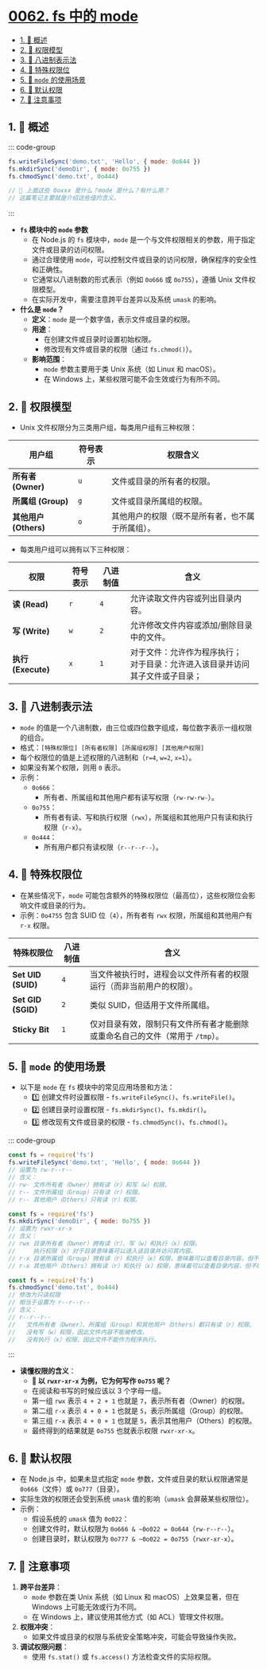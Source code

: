 # [0062. fs 中的 mode](https://github.com/Tdahuyou/TNotes.nodejs/tree/main/notes/0062.%20fs%20%E4%B8%AD%E7%9A%84%20mode)

<!-- region:toc -->

- [1. 📝 概述](#1--概述)
- [2. 📒 权限模型](#2--权限模型)
- [3. 📒 八进制表示法](#3--八进制表示法)
- [4. 📒 特殊权限位](#4--特殊权限位)
- [5. 📒 `mode` 的使用场景](#5--mode-的使用场景)
- [6. 📒 默认权限](#6--默认权限)
- [7. 📒 注意事项](#7--注意事项)

<!-- endregion:toc -->

## 1. 📝 概述

::: code-group

```js [Examples]
fs.writeFileSync('demo.txt', 'Hello', { mode: 0o644 })
fs.mkdirSync('demoDir', { mode: 0o755 })
fs.chmodSync('demo.txt', 0o444)

// 🤔 上面这些 0oxxx 是什么？mode 是什么？有什么用？
// 这篇笔记主要就是介绍这些值的含义。
```

:::

- **`fs` 模块中的 `mode` 参数**
  - 在 Node.js 的 `fs` 模块中，`mode` 是一个与文件权限相关的参数，用于指定文件或目录的访问权限。
  - 通过合理使用 `mode`，可以控制文件或目录的访问权限，确保程序的安全性和正确性。
  - 它通常以八进制数的形式表示（例如 `0o666` 或 `0o755`），遵循 Unix 文件权限模型。
  - 在实际开发中，需要注意跨平台差异以及系统 `umask` 的影响。
- **什么是 `mode`？**
  - **定义**：`mode` 是一个数字值，表示文件或目录的权限。
  - **用途**：
    - 在创建文件或目录时设置初始权限。
    - 修改现有文件或目录的权限（通过 `fs.chmod()`）。
  - **影响范围**：
    - `mode` 参数主要用于类 Unix 系统（如 Linux 和 macOS）。
    - 在 Windows 上，某些权限可能不会生效或行为有所不同。

## 2. 📒 权限模型

- Unix 文件权限分为三类用户组，每类用户组有三种权限：

| **用户组** | **符号表示** | **权限含义** |
| --- | --- | --- |
| **所有者 (Owner)** | `u` | 文件或目录的所有者的权限。 |
| **所属组 (Group)** | `g` | 文件或目录所属组的权限。 |
| **其他用户 (Others)** | `o` | 其他用户的权限（既不是所有者，也不属于所属组）。 |

- 每类用户组可以拥有以下三种权限：

| **权限** | **符号表示** | **八进制值** | **含义** |
| --- | --- | --- | --- |
| **读 (Read)** | `r` | `4` | 允许读取文件内容或列出目录内容。 |
| **写 (Write)** | `w` | `2` | 允许修改文件内容或添加/删除目录中的文件。 |
| **执行 (Execute)** | `x` | `1` | 对于文件：允许作为程序执行；<br>对于目录：允许进入该目录并访问其子文件或子目录； |

## 3. 📒 八进制表示法

- `mode` 的值是一个八进制数，由三位或四位数字组成，每位数字表示一组权限的组合。
- 格式：`[特殊权限位] [所有者权限] [所属组权限] [其他用户权限]`
- 每个权限位的值是上述权限的八进制和（`r=4`, `w=2`, `x=1`）。
- 如果没有某个权限，则用 `0` 表示。
- 示例：
  - `0o666`：
    - 所有者、所属组和其他用户都有读写权限（`rw-rw-rw-`）。
  - `0o755`：
    - 所有者有读、写和执行权限（`rwx`），所属组和其他用户只有读和执行权限（`r-x`）。
  - `0o444`：
    - 所有用户都只有读权限（`r--r--r--`）。

## 4. 📒 特殊权限位

- 在某些情况下，`mode` 可能包含额外的特殊权限位（最高位），这些权限位会影响文件或目录的行为。
- 示例：`0o4755` 包含 SUID 位（`4`），所有者有 `rwx` 权限，所属组和其他用户有 `r-x` 权限。

| **特殊权限位** | **八进制值** | **含义** |
| --- | --- | --- |
| **Set UID (SUID)** | `4` | 当文件被执行时，进程会以文件所有者的权限运行（而非当前用户的权限）。 |
| **Set GID (SGID)** | `2` | 类似 SUID，但适用于文件所属组。 |
| **Sticky Bit** | `1` | 仅对目录有效，限制只有文件所有者才能删除或重命名自己的文件（常用于 `/tmp`）。 |

## 5. 📒 `mode` 的使用场景

- 以下是 `mode` 在 `fs` 模块中的常见应用场景和方法：
  - 1️⃣ 创建文件时设置权限 - `fs.writeFileSync()`、`fs.writeFile()`。
  - 2️⃣ 创建目录时设置权限 - `fs.mkdirSync()`、`fs.mkdir()`。
  - 3️⃣ 修改现有文件或目录的权限 - `fs.chmodSync()`、`fs.chmod()`。

::: code-group

```js [1️⃣ 创建文件时设置权限]
const fs = require('fs')
fs.writeFileSync('demo.txt', 'Hello', { mode: 0o644 })
// 设置为 rw-r--r--
// 含义：
// rw- 文件所有者（Owner）拥有读（r）和写（w）权限。
// r-- 文件所属组（Group）只有读（r）权限。
// r-- 其他用户（Others）只有读（r）权限。
```

```js [2️⃣ 创建目录时设置权限]
const fs = require('fs')
fs.mkdirSync('demoDir', { mode: 0o755 })
// 设置为 rwxr-xr-x
// 含义：
// rwx 目录所有者（Owner）拥有读（r）、写（w）和执行（x）权限。
//     执行权限（x）对于目录意味着可以进入该目录并访问其内容。
// r-x 目录所属组（Group）拥有读（r）和执行（x）权限，意味着可以查看目录内容，但不能修改目录本身。
// r-x 其他用户（Others）拥有读（r）和执行（x）权限，意味着可以查看目录内容，但不能修改目录本身。
```

```js [3️⃣ 修改现有文件或目录的权限]
const fs = require('fs')
fs.chmodSync('demo.txt', 0o444)
// 修改为只读权限
// 相当于设置为 r--r--r--
// 含义：
// r--r--r--
//   文件所有者（Owner）、所属组（Group）和其他用户（Others）都只有读（r）权限。
//   没有写（w）权限，因此文件内容不能被修改。
//   没有执行（x）权限，因此文件不能作为程序执行。
```

:::

- **读懂权限的含义**：
  - **🤔 以 `rwxr-xr-x` 为例，它为何写作 `0o755` 呢？**
  - 在阅读和书写的时候应该以 3 个字母一组。
  - 第一组 `rwx` 表示 `4 + 2 + 1` 也就是 `7`，表示所有者（Owner）的权限。
  - 第二组 `r-x` 表示 `4 + 0 + 1` 也就是 `5`，表示所属组（Group）的权限。
  - 第三组 `r-x` 表示 `4 + 0 + 1` 也就是 `5`，表示其他用户（Others）的权限。
  - 最终得到的结果就是 `0o755` 也就表示权限 `rwxr-xr-x`。

## 6. 📒 默认权限

- 在 Node.js 中，如果未显式指定 `mode` 参数，文件或目录的默认权限通常是 `0o666`（文件）或 `0o777`（目录）。
- 实际生效的权限还会受到系统 `umask` 值的影响（`umask` 会屏蔽某些权限位）。
- 示例：
  - 假设系统的 `umask` 值为 `0o022`：
  - 创建文件时，默认权限为 `0o666 & ~0o022 = 0o644`（`rw-r--r--`）。
  - 创建目录时，默认权限为 `0o777 & ~0o022 = 0o755`（`rwxr-xr-x`）。

## 7. 📒 注意事项

1. **跨平台差异**：
   - `mode` 参数在类 Unix 系统（如 Linux 和 macOS）上效果显著，但在 Windows 上可能无效或行为不同。
   - 在 Windows 上，建议使用其他方式（如 ACL）管理文件权限。
2. **权限冲突**：
   - 如果文件或目录的权限与系统安全策略冲突，可能会导致操作失败。
3. **调试权限问题**：
   - 使用 `fs.stat()` 或 `fs.access()` 方法检查文件的实际权限。
